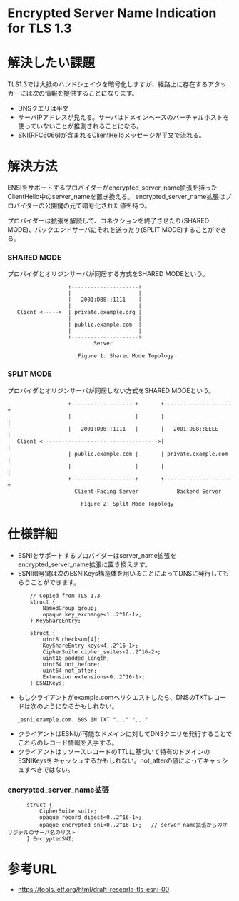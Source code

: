 # Encrypted Server Name Indication for TLS 1.3

# 解決したい課題
TLS1.3では大抵のハンドシェイクを暗号化しますが、経路上に存在するアタッカーには次の情報を提供することになります。
- DNSクエリは平文
- サーバIPアドレスが見える。サーバはドメインベースのバーチャルホストを使っていないことが推測されることになる。
- SNI(RFC6066)が含まれるClientHelloメッセージが平文で流れる。

# 解決方法

ENSIをサポートするプロバイダーがencrypted_server_name拡張を持ったClientHello中のserver_nameを置き換える。
encrypted_server_name拡張はプロバイダーの公開鍵の元で暗号化された値を持つ。

プロバイダーは拡張を解読して、コネクションを終了させたり(SHARED MODE)、バックエンドサーバにそれを送ったり(SPLIT MODE)することができる。　


### SHARED MODE
プロバイダとオリジンサーバが同居する方式をSHARED MODEという。
```
                   +---------------------+
                   |                     |
                   |   2001:DB8::1111    |
                   |                     |
   Client <----->  | private.example.org |
                   |                     |
                   | public.example.com  |
                   |                     |
                   +---------------------+
                           Server

                      Figure 1: Shared Mode Topology
```


### SPLIT MODE
プロバイダとオリジンサーバが同居しない方式をSHARED MODEという。
```
                   +--------------------+       +---------------------+
                   |                    |       |                     |
                   |   2001:DB8::1111   |       |   2001:DB8::EEEE    |
   Client <------------------------------------>|                     |
                   | public.example.com |       | private.example.com |
                   |                    |       |                     |
                   +--------------------+       +---------------------+
                     Client-Facing Server            Backend Server

                       Figure 2: Split Mode Topology
```


# 仕様詳細

- ESNIをサポートするプロバイダーはserver_name拡張をencrypted_server_name拡張に置き換えます。
- ESNI暗号鍵は次のESNIKeys構造体を用いることによってDNSに発行してもらうことができます。
```
       // Copied from TLS 1.3
       struct {
           NamedGroup group;
           opaque key_exchange<1..2^16-1>;
       } KeyShareEntry;

       struct {
           uint8 checksum[4];
           KeyShareEntry keys<4..2^16-1>;
           CipherSuite cipher_suites<2..2^16-2>;
           uint16 padded_length;
           uint64 not_before;
           uint64 not_after;
           Extension extensions<0..2^16-1>;
       } ESNIKeys;
```
- もしクライアントがexample.comへリクエストしたら、DNSのTXTレコードは次のようになるかもしれない。
```
   _esni.example.com. 60S IN TXT "..." "..."
```
- クライアントはESNIが可能なドメインに対してDNSクエリを発行することでこれらのレコード情報を入手する。
- クライアントはリソースレコードのTTLに基づいて特有のドメインのESNIKeysをキャッシュするかもしれない。not_afterの値によってキャッシュすべきではない。




### encrypted_server_name拡張
```
      struct {
          CipherSuite suite;
          opaque record_digest<0..2^16-1>;
          opaque encrypted_sni<0..2^16-1>;   // server_name拡張からのオリジナルのサーバ名のリスト
      } EncryptedSNI;
```

# 参考URL
- https://tools.ietf.org/html/draft-rescorla-tls-esni-00
